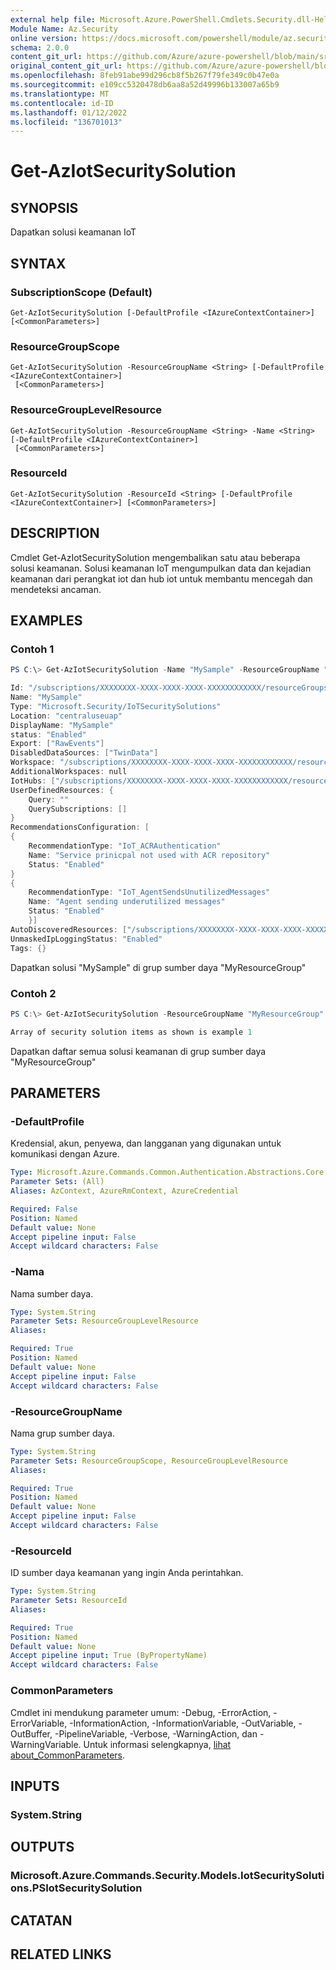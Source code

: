 ```yaml
---
external help file: Microsoft.Azure.PowerShell.Cmdlets.Security.dll-Help.xml
Module Name: Az.Security
online version: https://docs.microsoft.com/powershell/module/az.security/Get-AzIotSecuritySolution
schema: 2.0.0
content_git_url: https://github.com/Azure/azure-powershell/blob/main/src/Security/Security/help/Get-AzIotSecuritySolution.md
original_content_git_url: https://github.com/Azure/azure-powershell/blob/main/src/Security/Security/help/Get-AzIotSecuritySolution.md
ms.openlocfilehash: 8feb91abe99d296cb8f5b267f79fe349c0b47e0a
ms.sourcegitcommit: e109cc5320478db6aa8a52d49996b133007a65b9
ms.translationtype: MT
ms.contentlocale: id-ID
ms.lasthandoff: 01/12/2022
ms.locfileid: "136701013"
---
```

# Get-AzIotSecuritySolution

## SYNOPSIS
Dapatkan solusi keamanan IoT

## SYNTAX

### SubscriptionScope (Default)
```
Get-AzIotSecuritySolution [-DefaultProfile <IAzureContextContainer>] [<CommonParameters>]
```

### ResourceGroupScope
```
Get-AzIotSecuritySolution -ResourceGroupName <String> [-DefaultProfile <IAzureContextContainer>]
 [<CommonParameters>]
```

### ResourceGroupLevelResource
```
Get-AzIotSecuritySolution -ResourceGroupName <String> -Name <String> [-DefaultProfile <IAzureContextContainer>]
 [<CommonParameters>]
```

### ResourceId
```
Get-AzIotSecuritySolution -ResourceId <String> [-DefaultProfile <IAzureContextContainer>] [<CommonParameters>]
```

## DESCRIPTION
Cmdlet Get-AzIotSecuritySolution mengembalikan satu atau beberapa solusi keamanan. Solusi keamanan IoT mengumpulkan data dan kejadian keamanan dari perangkat iot dan hub iot untuk membantu mencegah dan mendeteksi ancaman.

## EXAMPLES

### Contoh 1
```powershell
PS C:\> Get-AzIotSecuritySolution -Name "MySample" -ResourceGroupName "MyResourceGroup"

Id: "/subscriptions/XXXXXXXX-XXXX-XXXX-XXXX-XXXXXXXXXXXX/resourceGroups/MyResourceGroup/providers/Microsoft.Security/IoTSecuritySolutions/MySample"
Name: "MySample"
Type: "Microsoft.Security/IoTSecuritySolutions"
Location: "centraluseuap"
DisplayName: "MySample"
status: "Enabled"
Export: ["RawEvents"]
DisabledDataSources: ["TwinData"]
Workspace: "/subscriptions/XXXXXXXX-XXXX-XXXX-XXXX-XXXXXXXXXXXX/resourcegroups/MyResourceGroup/providers/microsoft.operationalinsights/workspaces/MyLA"
AdditionalWorkspaces: null
IotHubs: ["/subscriptions/XXXXXXXX-XXXX-XXXX-XXXX-XXXXXXXXXXXX/resourcegroups/MyResourceGroup/providers/microsoft.devices/iothubs/MySample"]
UserDefinedResources: {
    Query: "" 
    QuerySubscriptions: []
}
RecommendationsConfiguration: [
{
    RecommendationType: "IoT_ACRAuthentication"
    Name: "Service prinicpal not used with ACR repository"
    Status: "Enabled"
}
{
    RecommendationType: "IoT_AgentSendsUnutilizedMessages"
    Name: "Agent sending underutilized messages"
    Status: "Enabled"
    }]
AutoDiscoveredResources: ["/subscriptions/XXXXXXXX-XXXX-XXXX-XXXX-XXXXXXXXXXXX/resourcegroups/MyResourceGroup/providers/microsoft.devices/iothubs/MySample"]
UnmaskedIpLoggingStatus: "Enabled"
Tags: {}
```

Dapatkan solusi "MySample" di grup sumber daya "MyResourceGroup"

### Contoh 2
```powershell
PS C:\> Get-AzIotSecuritySolution -ResourceGroupName "MyResourceGroup"

Array of security solution items as shown is example 1
```

Dapatkan daftar semua solusi keamanan di grup sumber daya "MyResourceGroup"

## PARAMETERS

### -DefaultProfile
Kredensial, akun, penyewa, dan langganan yang digunakan untuk komunikasi dengan Azure.

```yaml
Type: Microsoft.Azure.Commands.Common.Authentication.Abstractions.Core.IAzureContextContainer
Parameter Sets: (All)
Aliases: AzContext, AzureRmContext, AzureCredential

Required: False
Position: Named
Default value: None
Accept pipeline input: False
Accept wildcard characters: False
```

### -Nama
Nama sumber daya.

```yaml
Type: System.String
Parameter Sets: ResourceGroupLevelResource
Aliases:

Required: True
Position: Named
Default value: None
Accept pipeline input: False
Accept wildcard characters: False
```

### -ResourceGroupName
Nama grup sumber daya.

```yaml
Type: System.String
Parameter Sets: ResourceGroupScope, ResourceGroupLevelResource
Aliases:

Required: True
Position: Named
Default value: None
Accept pipeline input: False
Accept wildcard characters: False
```

### -ResourceId
ID sumber daya keamanan yang ingin Anda perintahkan.

```yaml
Type: System.String
Parameter Sets: ResourceId
Aliases:

Required: True
Position: Named
Default value: None
Accept pipeline input: True (ByPropertyName)
Accept wildcard characters: False
```

### CommonParameters
Cmdlet ini mendukung parameter umum: -Debug, -ErrorAction, -ErrorVariable, -InformationAction, -InformationVariable, -OutVariable, -OutBuffer, -PipelineVariable, -Verbose, -WarningAction, dan -WarningVariable. Untuk informasi selengkapnya, [lihat about_CommonParameters](http://go.microsoft.com/fwlink/?LinkID=113216).

## INPUTS

### System.String

## OUTPUTS

### Microsoft.Azure.Commands.Security.Models.IotSecuritySolutions.PSIotSecuritySolution

## CATATAN

## RELATED LINKS
